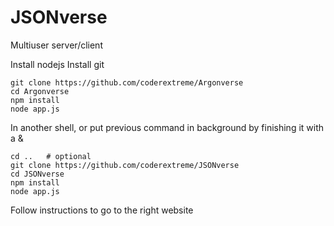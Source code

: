 JSONverse
==============

Multiuser server/client

Install nodejs
Install git
```
git clone https://github.com/coderextreme/Argonverse
cd Argonverse
npm install
node app.js
```
In another shell, or put previous command in background by finishing it with a &
```
cd ..   # optional
git clone https://github.com/coderextreme/JSONverse
cd JSONverse
npm install
node app.js
```
Follow instructions to go to the right website
